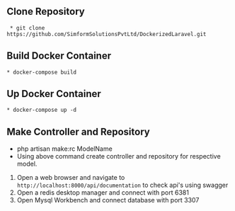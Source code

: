 ## Clone Repository
     * git clone https://github.com/SimformSolutionsPvtLtd/DockerizedLaravel.git

## Build Docker Container
    * docker-compose build

## Up Docker Container
    * docker-compose up -d


## Make Controller and Repository 
   * php artisan make:rc ModelName 
   * Using above command create controller and repository for respective model.

1. Open a web browser and navigate to `http://localhost:8000/api/documentation` to check api's using swagger
2. Open a redis desktop manager and connect with port 6381
3. Open Mysql Workbench and connect database with port 3307
